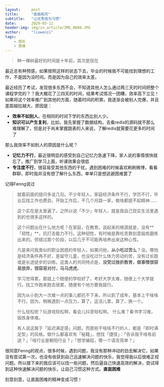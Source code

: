 ```yaml
---
layout:     post
title:      "直面疾风"
subtitle:   "让优秀成为习惯"
date:       2020-05-11
header-img: img/in_article/IMG_0680.JPG
author:     "liuwenzi"
tags:
    - 成长
    - 思维
---
```

> 种一棵树最好的时间是十年前，其次是现在

最近总有种预感，如果按照这样的状态下去，毕业的时候我不可能找到理想的工作，不是因为没时间。而是因为自己的效率太差。

最近经历了考试，发现很多东西不会，不知道其他人怎么通过两三天的时间把整个课程学完的？？我大概花了三四天的时间，结果考试情况一团糟，效率高下立见！如果将这个效率推广到其他的方面，随着时间的积累，我逐渐会被别人完爆，并且差距越拉越大，原因是：

- **效率不如别人**，在相同的时间下学的东西比别人少。
- **知识可以产生复利**，比如，我先掌握了数据结构，去看redis的源码就不那么难理解了，但是对于尚未掌握跳表的人来说，了解redis就需要花更多的时间了



那么我效率不如别人的原因是什么呢？

- **记忆力不行**，最近很明显的感受到自己记忆力急速下降，家人说的事情很快就忘了，推广到学习上面，听课效果会很低
- **专注度不行**，很容易受其他东西的干扰，遇到困难的时候喜欢刷刷微博，看看群聊，即时我并没有想了解什么东西，单单只是想逃避困难罢了



记得Fenng说过

>就着前面的提问多说几句。不少年轻人，家庭经济条件不行，学历不行，毕业后找工作也费劲，开始工作后，干几个月跳一家，做啥都提不起精神……
>
>这个实在是太普遍了。之所以说「不少」年轻人，就是我自己现实生活里遇到的也很多这样的。
>
>这个问题出在什么地方呢？在家庭，在教育。说起来的根源就是，没有**「韧性」**，抗打击能力不行。这种韧性，有时候是靠吃苦靠刻意锻炼磨练出来的。但错过那个阶段，以后几乎不可能再培养出来这种心性。
>
>凡是来问我类似的职业困惑的年轻人，如果问他，**从小吃过苦么**？没。哪怕是经济条件再不好，是留守儿童，也没吃过什么体力劳动的苦，没有过长跑或是长途徒步的训练。这类人的共同特点是，**没受过挫折教育，做事情很容易放弃，很容易对付，马马虎虎**。
>
>学习觉得累，那就上个随便的学校好了，考好大学太难，随便上个大学就行。找工作跑来跑去很累，随便有个地方要我就行。
>
>因为从小到大一次难一点的事儿都抗不下来，所以到了成年，基本上干啥啥不行。因为，稍微遇到一点压力，算了。这活儿累，算了，换一个。
>
>什么轻松呢？玩游戏轻松啊，看会儿抖音轻松啊。
>什么难？看书学习难，锻炼身体难。
>
>有人说这属于「延迟满足感」问题。而那些干啥啥不行的人，都是「即时满足型」的风格，做什么都喜欢有「秘籍」，想找「捷径」：「告诉我干啥有前途？」「啥行业是朝阳行业？」「想学编程，哪一个语言简单？」

很同意Fenng的观点，很多时候，遇到问题，我没有那种冲动的劲去解决它，如果没有尝试第一次，也没有收获到自己迅速解决问题的快乐，我觉得我以后很难正视问题。所以接下来的我应该可以找一些问题，然后逼自己快速高效的解决，尝试得到这种快速解决问题的快乐，让自己习惯这种方式。**直面困难**

刻意刻意，让直面困难的精神变成习惯！
